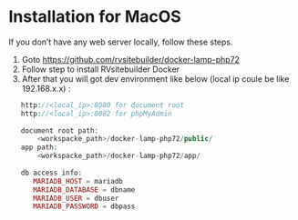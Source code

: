 # Installation for MacOS
  
If you don’t have any web server locally, follow these steps.

1. Goto https://github.com/rvsitebuilder/docker-lamp-php72
2. Follow step to install RVsitebuilder Docker
3. After that you will got dev environment like below (local ip coule be like 192.168.x.x) : 
```php
   http://<local_ip>:8080 for document root
   http://<local_ip>:8082 for phpMyAdmin
   
   document root path:
       <workspacke_path>/docker-lamp-php72/public/
   app path:
       <workspacke_path>/docker-lamp-php72/app/
       
   db access info:
      MARIADB_HOST = mariadb
      MARIADB_DATABASE = dbname
      MARIADB_USER = dbuser
      MARIADB_PASSWORD = dbpass
``` 

